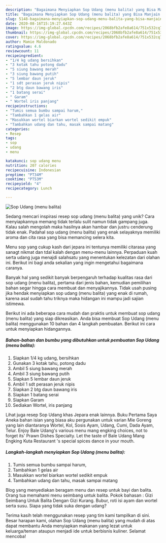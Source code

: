 ```yaml
---
description: "Bagaimana Menyiapkan Sop Udang (menu balita) yang Bisa Manjain Lidah"
title: "Bagaimana Menyiapkan Sop Udang (menu balita) yang Bisa Manjain Lidah"
slug: 5148-bagaimana-menyiapkan-sop-udang-menu-balita-yang-bisa-manjain-lidah
date: 2020-08-16T15:19:27.643Z
image: https://img-global.cpcdn.com/recipes/2068bfb2afe8a614/751x532cq70/sop-udang-menu-balita-foto-resep-utama.jpg
thumbnail: https://img-global.cpcdn.com/recipes/2068bfb2afe8a614/751x532cq70/sop-udang-menu-balita-foto-resep-utama.jpg
cover: https://img-global.cpcdn.com/recipes/2068bfb2afe8a614/751x532cq70/sop-udang-menu-balita-foto-resep-utama.jpg
author: Mamie Maldonado
ratingvalue: 4.6
reviewcount: 11
recipeingredient:
- "1/4 kg udang bersihkan"
- "3 kotak tahu potong dadu"
- "5 siung bawang merah"
- "3 siung bawang putih"
- "5 lembar daun jeruk"
- "1 sdt perasan jeruk nipis"
- "2 btg daun bawang iris"
- "1 batang serai"
- " Garam"
- " Wortel iris panjang"
recipeinstructions:
- "Tumis semua bumbu sampai harum,"
- "Tambahkan 1 gelas air"
- "Masukkan wortel biarkan wortel sedikit empuk"
- "Tambahkan udang dan tahu, masak sampai matang"
categories:
- Resep
tags:
- sop
- udang
- menu

katakunci: sop udang menu 
nutrition: 207 calories
recipecuisine: Indonesian
preptime: "PT34M"
cooktime: "PT53M"
recipeyield: "4"
recipecategory: Lunch

---
```



![Sop Udang (menu balita)](https://img-global.cpcdn.com/recipes/2068bfb2afe8a614/751x532cq70/sop-udang-menu-balita-foto-resep-utama.jpg)

Sedang mencari inspirasi resep sop udang (menu balita) yang unik? Cara menyiapkannya memang tidak terlalu sulit namun tidak gampang juga. Kalau salah mengolah maka hasilnya akan hambar dan justru cenderung tidak enak. Padahal sop udang (menu balita) yang enak selayaknya memiliki aroma dan cita rasa yang bisa memancing selera kita.

Menu sop yang cukup kash dari jepara ini tentunya memiliki citarasa yang sanagt nikmat dan tdal kalah dengan menu-menu lainnya. Perpaduan kuah serta udang juga menajdi salahsatu yang menentukan kelezatan dari olahan ini. Berikut ini bagi anda sekalian yang ingin mengetahui bagaimana caranya.

Banyak hal yang sedikit banyak berpengaruh terhadap kualitas rasa dari sop udang (menu balita), pertama dari jenis bahan, kemudian pemilihan bahan segar hingga cara membuat dan menyajikannya. Tidak usah pusing jika hendak menyiapkan sop udang (menu balita) yang enak di rumah, karena asal sudah tahu triknya maka hidangan ini mampu jadi sajian istimewa.


Berikut ini ada beberapa cara mudah dan praktis untuk membuat sop udang (menu balita) yang siap dikreasikan. Anda bisa membuat Sop Udang (menu balita) menggunakan 10 bahan dan 4 langkah pembuatan. Berikut ini cara untuk menyiapkan hidangannya.

<!--inarticleads1-->

##### Bahan-bahan dan bumbu yang dibutuhkan untuk pembuatan Sop Udang (menu balita):

1. Siapkan 1/4 kg udang, bersihkan
1. Gunakan 3 kotak tahu, potong dadu
1. Ambil 5 siung bawang merah
1. Ambil 3 siung bawang putih
1. Siapkan 5 lembar daun jeruk
1. Ambil 1 sdt perasan jeruk nipis
1. Siapkan 2 btg daun bawang iris
1. Siapkan 1 batang serai
1. Siapkan  Garam
1. Sediakan  Wortel, iris panjang


Lihat juga resep Sop Udang khas Jepara enak lainnya. Buku Pertama Saya Aneka bahan isian yang biasa aku pergunakan untuk varian Mie Goreng yang lain diantaranya Wortel, Kol, Sosis Ayam, Udang, Cumi, Dada Ayam, Telur. Enjoy Bale Udang&#39;s various menu mang engking choices, not to forget its&#39; Prawn Dishes Specialty. Let the taste of Bale Udang Mang Engking Kuta Restaurant &#39;s special spices dance in your mouth. 

<!--inarticleads2-->

##### Langkah-langkah menyiapkan Sop Udang (menu balita):

1. Tumis semua bumbu sampai harum,
1. Tambahkan 1 gelas air
1. Masukkan wortel biarkan wortel sedikit empuk
1. Tambahkan udang dan tahu, masak sampai matang


Blog yang menyediakan beragam menu dan resep untuk bayi dan balita. Orang tua memahami menu seimbang untuk balita. Pokok bahasan : Gizi Seimbang Untuk Balita Dengan Gizi Kurang. Bubur, roti isi ayam dan wortel serta susu. Siapa yang tidak suka dengan udang? 

Terima kasih telah menggunakan resep yang tim kami tampilkan di sini. Besar harapan kami, olahan Sop Udang (menu balita) yang mudah di atas dapat membantu Anda menyiapkan makanan yang lezat untuk keluarga/teman ataupun menjadi ide untuk berbisnis kuliner. Selamat mencoba!
